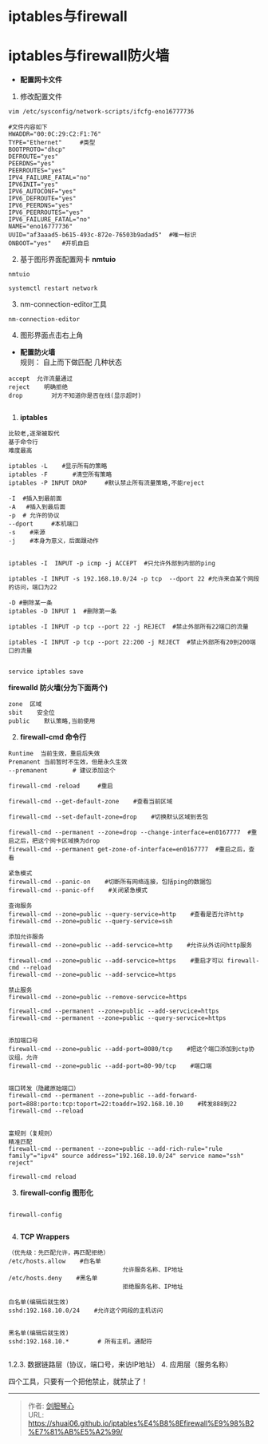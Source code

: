 # iptables与firewall



  
# iptables与firewall防火墙


  
- **配置网卡文件**  
1. 修改配置文件  
```
vim /etc/sysconfig/network-scripts/ifcfg-eno16777736

#文件内容如下
HWADDR="00:0C:29:C2:F1:76"
TYPE="Ethernet"     #类型
BOOTPROTO="dhcp"
DEFROUTE="yes"
PEERDNS="yes"
PEERROUTES="yes"
IPV4_FAILURE_FATAL="no"
IPV6INIT="yes"
IPV6_AUTOCONF="yes"
IPV6_DEFROUTE="yes"
IPV6_PEERDNS="yes"
IPV6_PEERROUTES="yes"
IPV6_FAILURE_FATAL="no"
NAME="eno16777736"
UUID="af3aaad5-b615-493c-872e-76503b9adad5"  #唯一标识
ONBOOT="yes"   #开机自启
```

 2. 基于图形界面配置网卡  **nmtuio** 
 ```
 nmtuio 

systemctl restart network  
 ```


3.  nm-connection-editor工具  
```
nm-connection-editor
```

4. 图形界面点击右上角



- **配置防火墙**  
规则： 自上而下做匹配
几种状态
```
accept  允许流量通过
reject    明确拒绝
drop        对方不知道你是否在线(显示超时)


```

1. **iptables**  
```
比较老,逐渐被取代
基于命令行
难度最高

iptables -L    #显示所有的策略
iptables -F       #清空所有策略
iptables -P INPUT DROP     #默认禁止所有流量策略,不能reject

-I  #插入到最前面
-A   #插入到最后面
-p  # 允许的协议
--dport     #本机端口
-s    #来源
-j    #本身为意义，后面跟动作


iptables -I  INPUT -p icmp -j ACCEPT  #只允许外部到内部的ping

iptables -I INPUT -s 192.168.10.0/24 -p tcp  --dport 22 #允许来自某个网段的访问，端口为22

-D #删除某一条
iptables -D INPUT 1  #删除第一条

iptables -I INPUT -p tcp --port 22 -j REJECT  #禁止外部所有22端口的流量

iptables -I INPUT -p tcp --port 22:200 -j REJECT  #禁止外部所有20到200端口的流量


service iptables save

```

**firewalld 防火墙(分为下面两个)** 
```
zone  区域
sbit    安全位
public    默认策略,当前使用

```

2. **firewall-cmd 命令行**
```
Runtime  当前生效，重启后失效
Premanent 当前暂时不生效，但是永久生效
--premanent       # 建议添加这个

firewall-cmd -reload     #重启

firewall-cmd --get-default-zone    #查看当前区域

firewall-cmd --set-default-zone=drop    #切换默认区域到丢包

firewall-cmd --permanent --zone=drop --change-interface=en0167777  #重启之后，把这个网卡区域换为drop
firewall-cmd --permanent get-zone-of-interface=en0167777  #重启之后，查看

紧急模式
firewall-cmd --panic-on    #切断所有网络连接，包括ping的数据包
firewall-cmd --panic-off    #关闭紧急模式

查询服务
firewall-cmd --zone=public --query-service=http    #查看是否允许http
firewall-cmd --zone=public --query-service=ssh

添加允许服务
firewall-cmd --zone=public --add-servcice=http    #允许从外访问http服务

firewall-cmd --zone=public --add-servcice=https    #重启才可以 firewall-cmd --reload
firewall-cmd --zone=public --add-servcice=https

禁止服务
firewall-cmd --zone=public --remove-servcice=https

firewall-cmd --permanent --zone=public --add-servcice=https
firewall-cmd --permanent --zone=public --query-servcice=https    


添加端口号
firewall-cmd --zone=public --add-port=8080/tcp    #把这个端口添加到ctp协议组，允许
firewall-cmd --zone=public --add-port=80-90/tcp    #端口端


端口转发（隐藏原始端口）
firewall-cmd --permanent --zone=public --add-forward-port=888:porto:tcp:toport=22:toaddr=192.168.10.10    #转发888到22
firewall-cmd --reload


富规则（复规则）
精准匹配
firewall-cmd --permanent --zone=public --add-rich-rule="rule family"="ipv4" source address="192.168.10.0/24" service name="ssh" reject"

firewall-cmd reload

```


3. **firewall-config  图形化**
```

firewall-config


```


4. **TCP Wrappers**

```
（优先级：先匹配允许，再匹配拒绝）
/etc/hosts.allow    #白名单
                                允许服务名称、IP地址
/etc/hosts.deny    #黑名单
                                拒绝服务名称、IP地址

白名单(编辑后就生效)
sshd:192.168.10.0/24    #允许这个网段的主机访问


黑名单(编辑后就生效)
sshd:192.168.10.*        # 所有主机，通配符


```



1.2.3.    数据链路层（协议，端口号，来访IP地址）
4.          应用层（服务名称）

四个工具，只要有一个把他禁止，就禁止了！

---

> 作者: [剑胆琴心](http://geoer.cn)  
> URL: https://shuai06.github.io/iptables%E4%B8%8Efirewall%E9%98%B2%E7%81%AB%E5%A2%99/  


